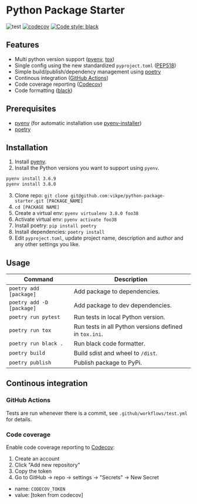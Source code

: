 # Python Package Starter
![test](https://github.com/vikpe/python-package-starter/workflows/test/badge.svg?branch=master) [![codecov](https://codecov.io/gh/vikpe/python-package-starter/branch/master/graph/badge.svg)](https://codecov.io/gh/vikpe/python-package-starter) [![Code style: black](https://img.shields.io/badge/code%20style-black-000000.svg)](https://github.com/psf/black)

## Features
* Multi python version support ([pyenv](https://github.com/pyenv/pyenv), [tox](https://github.com/tox-dev/tox/))
* Single config using the new standardized `pyproject.toml` ([PEP518](https://www.python.org/dev/peps/pep-0518/))
* Simple build/publish/dependency management using [poetry](https://github.com/sdispater/poetry)
* Continous integration ([GitHub Actions](https://help.github.com/en/actions))
* Code coverage reporting ([Codecov](https://codecov.io/))
* Code formatting ([black](https://github.com/psf/black))

## Prerequisites
* [pyenv](https://github.com/pyenv/pyenv) (for automatic installation use [pyenv-installer](https://github.com/pyenv/pyenv-installer))
* [poetry](https://github.com/sdispater/poetry)

## Installation
1. Install [pyenv](https://github.com/pyenv/pyenv).
2. Install the Python versions you want to support using `pyenv`.
  ```sh
  pyenv install 3.6.9
  pyenv install 3.8.0
  ```
3. Clone repo: `git clone git@github.com:vikpe/python-package-starter.git [PACKAGE_NAME]` 
4. `cd [PACKAGE NAME]`
5. Create a virtual env: `pyenv virtualenv 3.8.0 foo38`
6. Activate virtual env: `pyenv activate foo38`
7. Install poetry: `pip install poetry`
8. Install dependencies: `poetry install`
9. Edit `pyproject.toml`, update project name, description and author and any other settings you like.

## Usage

Command | Description
--- | ---
`poetry add [package]` | Add package to dependencies.
`poetry add -D [package]` | Add package to dev dependencies.
`poetry run pytest` | Run tests in local Python version.
`poetry run tox` | Run tests in all Python versions defined in `tox.ini`.
`poetry run black .` | Run black code formatter.
`poetry build` | Build sdist and wheel to `/dist`.
`poetry publish` | Publish package to PyPi.

## Continous integration

### GitHub Actions
Tests are run whenever there is a commit, see `.github/workflows/test.yml` for details.

### Code coverage
Enable code coverage reporting to [Codecov](https://codecov.io/):
1. Create an account
2. Click "Add new repository"
3. Copy the token
4. Go to GitHub -> repo -> settings -> "Secrets" -> New Secret
  * name: `CODECOV_TOKEN`
  * value: [token from codecov]

